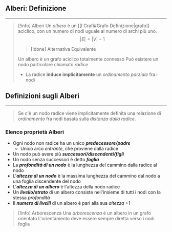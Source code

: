 ## Alberi: Definizione
---
>[!info] Alberi
>Un *albero* è un [[I Grafi#Grafo Definizione|grafo]] aciclico, con un numero di nodi uguale al numero di archi più uno.
>$$\left| E \right| = \left| V \right|-1  $$
>>[!done] Alternativa Equivalente
>
>Un albero è un grafo aciclico totalmente connesso
>Può esistere un nodo particolare chiamato *radice*
>- La radice **induce implicitamente** un *ordinamento parziale* fra i nodi

## Definizioni sugli Alberi
---
> Se c'è un nodo radice viene implicitamente definita una relazione di *ordinamento* fra nodi basata sulla *distanza dalla radice*.

### Elenco proprietà Alberi
- Ogni nodo non radice ha un unico ***predecessore/padre***
	- Unico arco *entrante*, che proviene dalla radice
- Un nodo può avere più ***successori/discendenti/figli***
- Un nodo senza successori è detto ***foglia***
- La ***profondità di un nodo*** è la lunghezza del cammino dalla radice al nodo
- L'***altezza di un nodo*** è la massima lunghezza del cammino dal nodo a una foglia discendente del nodo
- L'***altezza di un albero*** è l'altezza della nodo radice
- Un ***livello/strato*** di un albero consiste nell'insieme di tutti i nodi con la stessa *profondità*
- Il ***numero di livelli*** di un albero è pari alla sua *altezza* +1

>[!info] Arborescenza
>Una *arborescenza* è un albero in un grafo orientato
>L'orientamento deve essere sempre diretta verso i nodi foglia